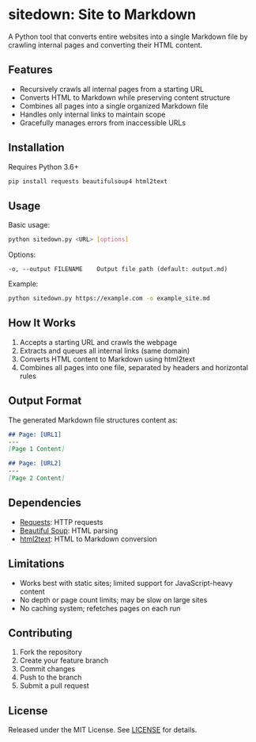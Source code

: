 # sitedown: Site to Markdown

A Python tool that converts entire websites into a single Markdown file by crawling internal pages and converting their HTML content.

## Features

- Recursively crawls all internal pages from a starting URL
- Converts HTML to Markdown while preserving content structure
- Combines all pages into a single organized Markdown file
- Handles only internal links to maintain scope
- Gracefully manages errors from inaccessible URLs

## Installation

Requires Python 3.6+

```bash
pip install requests beautifulsoup4 html2text
```

## Usage

Basic usage:
```bash
python sitedown.py <URL> [options]
```

Options:
```
-o, --output FILENAME    Output file path (default: output.md)
```

Example:
```bash
python sitedown.py https://example.com -o example_site.md
```

## How It Works

1. Accepts a starting URL and crawls the webpage
2. Extracts and queues all internal links (same domain)
3. Converts HTML content to Markdown using html2text
4. Combines all pages into one file, separated by headers and horizontal rules

## Output Format

The generated Markdown file structures content as:

```markdown
## Page: [URL1]
---
[Page 1 Content]

## Page: [URL2]
---
[Page 2 Content]
```

## Dependencies

- [Requests](https://docs.python-requests.org): HTTP requests
- [Beautiful Soup](https://www.crummy.com/software/BeautifulSoup/): HTML parsing
- [html2text](https://pypi.org/project/html2text/): HTML to Markdown conversion

## Limitations

- Works best with static sites; limited support for JavaScript-heavy content
- No depth or page count limits; may be slow on large sites
- No caching system; refetches pages on each run

## Contributing

1. Fork the repository
2. Create your feature branch
3. Commit changes
4. Push to the branch
5. Submit a pull request

## License

Released under the MIT License. See [LICENSE](LICENSE) for details.
